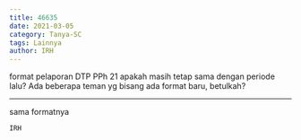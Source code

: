 ```yaml
---
title: 46635
date: 2021-03-05
category: Tanya-SC
tags: Lainnya
author: IRH
---
```


format pelaporan DTP PPh 21 apakah masih tetap sama dengan periode lalu? Ada beberapa teman yg bisang ada format baru, betulkah?

---

sama formatnya

`IRH`
